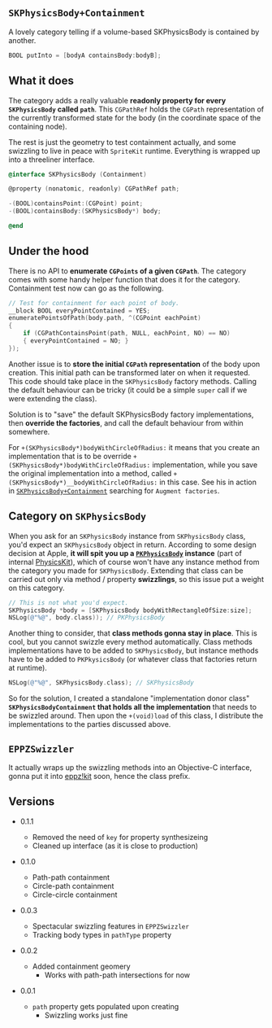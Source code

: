 `SKPhysicsBody+Containment`
---------------------------


A lovely category telling if a volume-based SKPhysicsBody is contained by another.


```Objective-C
BOOL putInto = [bodyA containsBody:bodyB];
```


What it does
------------

The category adds a really valuable **readonly property for every `SKPhysicsBody` called `path`**.
This `CGPathRef` holds the `CGPath` representation of the currently transformed state for the
body (in the coordinate space of the containing node).

The rest is just the geometry to test containment actually, and some swizzling to live in peace
with `SpriteKit` runtime. Everything is wrapped up into a threeliner interface.

```Objective-C
@interface SKPhysicsBody (Containment)

@property (nonatomic, readonly) CGPathRef path;

-(BOOL)containsPoint:(CGPoint) point;
-(BOOL)containsBody:(SKPhysicsBody*) body;

@end
```


Under the hood
--------------

There is no API to **enumerate `CGPoints` of a given `CGPath`**. The category comes with some handy
helper function that does it for the category. Containment test now can go as the following.

```Objective-C
// Test for containment for each point of body.
__block BOOL everyPointContained = YES;
enumeratePointsOfPath(body.path, ^(CGPoint eachPoint)
{
    if (CGPathContainsPoint(path, NULL, eachPoint, NO) == NO)
    { everyPointContained = NO; }
});
```

Another issue is to **store the initial `CGPath` representation** of the body upon creation. This initial
path can be transformed later on when it requested. This code should take place in the `SKPhysicsBody`
factory methods. Calling the default behaviour can be tricky (it could be a simple `super` call if we were
extending the class).

Solution is to "save" the default SKPhysicsBody factory implementations, then **override the factories**,
and call the default behaviour from within somewhere.

For `+(SKPhysicsBody*)bodyWithCircleOfRadius:` it means that you create an implementation that is to
be override `+(SKPhysicsBody*)bodyWithCircleOfRadius:` implementation, while you save the original
implementation into a method, called `+(SKPhysicsBody*)__bodyWithCircleOfRadius:` in this case. See 
his in action in [`SKPhysicsBody+Containment`][3] searching for `Augment factories`.


Category on `SKPhysicsBody`
---------------------------

When you ask for an `SKPhysicsBody` instance from `SKPhysicsBody` class, you'd expect an
`SKPhysicsBody` object in return. According to some design decision at Apple, **it will spit you
up a [`PKPhysicsBody`][1] instance** (part of internal [PhysicsKit][2]), which of course won't have
any instance method from the category you made for `SKPhysicsBody`. Extending that class can be
carried out only via method / property **swizzlings**, so this issue put a weight on this category.

```Objective-C
// This is not what you'd expect.
SKPhysicsBody *body = [SKPhysicsBody bodyWithRectangleOfSize:size];
NSLog(@"%@", body.class)); // PKPhysicsBody
```

Another thing to consider, that **class methods gonna stay in place**. This is cool, but you cannot
swizzle every method automatically. Class methods implementations have to be added to `SKPhysicsBody`,
but instance methods have to be added to `PKPkysicsBody` (or whatever class that factories return at
runtime).

```Objective-C
NSLog(@"%@", SKPhysicsBody.class); // SKPhysicsBody
```

So for the solution, I created a standalone "implementation donor class" **`SKPhysicsBodyContainment`
that holds all the implementation** that needs to be swizzled around. Then upon the `+(void)load` of
this class, I distribute the implementations to the parties discussed above.


`EPPZSwizzler`
--------------

It actually wraps up the swizzling methods into an Objective-C interface, gonna put it into [eppz!kit][4]
soon, hence the class prefix.


Versions
---

* 0.1.1

    + Removed the need of `key` for property synthesizeing
    + Cleaned up interface (as it is close to production)    

* 0.1.0

    + Path-path containment
    + Circle-path containment
    + Circle-circle containment

* 0.0.3

    + Spectacular swizzling features in `EPPZSwizzler`
    + Tracking body types in `pathType` property

* 0.0.2

    + Added containment geomery
        + Works with path-path intersections for now

* 0.0.1

    + `path` property gets populated upon creating
        + Swizzling works just fine
        
  [1]: https://github.com/JaviSoto/iOS7-Runtime-Headers/blob/master/PrivateFrameworks/PhysicsKit.framework/PKPhysicsBody.h
  [2]: https://github.com/EthanArbuckle/IOS-7-Headers/tree/master/PrivateFrameworks/PhysicsKit.framework
  [3]: https://github.com/eppz/labs-physicsBody/blob/master/PhysicsBody/SKPhysicsBody%2BContainment.m
  [4]: https://github.com/eppz/eppz-kit

